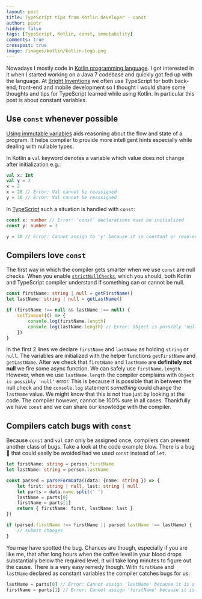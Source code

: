 ```yaml
---
layout: post
title: TypeScript tips from Kotlin developer - const
author: piotr
hidden: false
tags: [TypeScript, Kotlin, const, immutability]
comments: true
crosspost: true
image: /images/kotlin/kotlin-logo.png
---
```


Nowadays I mostly code in [Kotlin programming language](https://kotlinlang.org/). I got interested in it when I started working on a Java 7 codebase and quickly got fed up with the language. At [Bright Inventions](https://brightinventions.pl) we often use TypeScript for both back-end, front-end and mobile development so I thought I would share some thoughts and tips for TypeScript learned while using Kotlin. In particular this post is about constant variables.

## Use `const` whenever possible

[Using immutable variables](https://hackernoon.com/5-benefits-of-immutable-objects-worth-considering-for-your-next-project-f98e7e85b6ac) aids reasoning about the flow and state of a program. It helps compiler to provide more intelligent hints especially while dealing with nullable types.

In Kotlin a `val` keyword denotes a variable which value does not change after initialization e.g.:

```kotlin
val x: Int
val y = 3
x = 2
x = 20 // Error: Val cannot be reassigned
y = 30 // Error: Val cannot be reassigned
```

In [TypeScript](https://www.typescriptlang.org/) such a situation is handled with `const`:

```typescript
const x: number // Error: 'const' declarations must be initialized
const y: number = 3

y = 30 // Error: Cannot assign to 'y' because it is constant or read-only property
```

## Compilers love `const`

The first way in which the compiler gets smarter when we use `const` are null checks. When you enable [`strictNullChecks`](https://www.typescriptlang.org/docs/handbook/compiler-options.html), which you should, both Kotlin and TypeScript compiler understand if something can or cannot be null.

```typescript
const firstName: string | null = getFirstName()
let lastName: string | null = getLastName()

if (firstName !== null && lastName !== null) {
    setTimeout(() => {
        console.log(firstName.length)
        console.log(lastName.length) // Error: Object is possibly 'null'
    })
}
```

In the first 2 lines we declare `firstName` and `lastName` as holding `string` or `null`. The variables are initialized with the helper functions `getFirstName` and `getLastName`. After we check that `firstName` and `lastName` are **definitely not null** we fire some async function. We can safely use `firstName.length`. However, when we use `lastName.length` the compiler complains with `Object is possibly 'null'` error. This is because it is possible that in between the null check and the `console.log` statement _something_ could change the `lastName` value. We might know that this is not true just by looking at the code. The compiler however, cannot be 100% sure in all cases. Thankfully we have `const` and we can share our knowledge with the compiler.

## Compilers catch bugs with `const`

Because `const` and `val` can only be assigned once, compilers can prevent another class of bugs. Take a look at the code example blow. There is a bug 🐛 that could easily be avoided had we used `const` instead of `let`.

```typescript
let firstName: string = person.firstName
let lastName: string = person.lastName

const parsed = parseFormData((data: {name: string }) => {
    let first: string | null, last: string | null
    let parts = data.name.split(' ')
    lastName = parts[0]
    firstName = parts[1]
    return { firstName: first, lastName: last }
})

if (parsed.firstName !== firstName || parsed.lastName !== lastName) { 
    // submit changes
}
```

You may have spotted the bug. Chances are though, especially if you are like me, that after long hours when the coffee level in your blood drops substantially below the required level, it will take long minutes to figure out the cause. There is a very easy remedy though. With `firstName` and `lastName` declared as constant variables the compiler catches bugs for us:

```typescript
lastName = parts[0] // Error: Cannot assign 'lastName' because it is a constant or a read-only property
firstName = parts[1] // Error: Cannot assign 'firstName' because it is a constant or a read-only property
```
